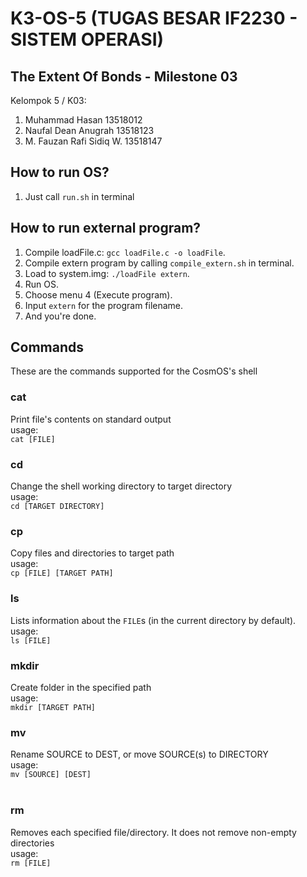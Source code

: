 # K3-OS-5 (TUGAS BESAR IF2230 - SISTEM OPERASI)

## The Extent Of Bonds - Milestone 03

Kelompok 5 / K03:
1. Muhammad Hasan 		13518012
2. Naufal Dean Anugrah  	13518123
3. M. Fauzan Rafi Sidiq W.	13518147

<!-- ## Available shell script
1. `compile.sh`: Compile and link kernel.c and kernel.asm, then write to system.img
2. `run.sh`: Call compile.sh, then run bochs + input c in bochs
3. `resetSysImg.sh`: Make system.img anew
4. `externCompile.sh`: Compile and link extern.c and lib.asm -->

## How to run OS?
1. Just call `run.sh` in terminal

## How to run external program?
1. Compile loadFile.c: `gcc loadFile.c -o loadFile`.
2. Compile extern program by calling `compile_extern.sh` in terminal.
3. Load to system.img: `./loadFile extern`.
4. Run OS.
5. Choose menu 4 (Execute program).
6. Input `extern` for the program filename.
7. And you're done.

## Commands
These are the commands supported for the CosmOS's shell

### cat
Print file's contents on standard output <br>
usage: <br>
```cat [FILE]``` <br>

### cd
Change the shell working directory to target directory <br>
usage: <br>
```cd [TARGET DIRECTORY]``` <br>

### cp
Copy files and directories to target path <br>
usage: <br>
```cp [FILE] [TARGET PATH]``` <br>

### ls
Lists information about the `FILE`s (in the current directory by default). <br>
usage: <br>
```ls [FILE]``` <br>

### mkdir
Create folder in the specified path <br>
usage: <br>
```mkdir [TARGET PATH]``` <br>

### mv
Rename SOURCE to DEST, or move SOURCE(s) to DIRECTORY <br>
usage: <br>
```mv [SOURCE] [DEST]``` <br><br>

### rm
Removes each specified file/directory. It does not remove non-empty directories <br>
usage: <br>
```rm [FILE]``` <br><br>
